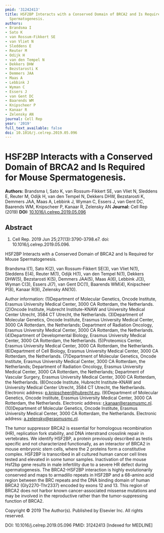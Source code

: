 ```yaml
---
pmid: '31242413'
title: HSF2BP Interacts with a Conserved Domain of BRCA2 and Is Required for Mouse
  Spermatogenesis.
authors:
- Brandsma I
- Sato K
- van Rossum-Fikkert SE
- van Vliet N
- Sleddens E
- Reuter M
- Odijk H
- van den Tempel N
- Dekkers DHW
- Bezstarosti K
- Demmers JAA
- Maas A
- Lebbink J
- Wyman C
- Essers J
- van Gent DC
- Baarends WM
- Knipscheer P
- Kanaar R
- Zelensky AN
journal: Cell Rep
year: '2019'
full_text_available: false
doi: 10.1016/j.celrep.2019.05.096
---
```


# HSF2BP Interacts with a Conserved Domain of BRCA2 and Is Required for Mouse Spermatogenesis.
**Authors:** Brandsma I, Sato K, van Rossum-Fikkert SE, van Vliet N, Sleddens E, Reuter M, Odijk H, van den Tempel N, Dekkers DHW, Bezstarosti K, Demmers JAA, Maas A, Lebbink J, Wyman C, Essers J, van Gent DC, Baarends WM, Knipscheer P, Kanaar R, Zelensky AN
**Journal:** Cell Rep (2019)
**DOI:** [10.1016/j.celrep.2019.05.096](https://doi.org/10.1016/j.celrep.2019.05.096)

## Abstract

1. Cell Rep. 2019 Jun 25;27(13):3790-3798.e7. doi: 10.1016/j.celrep.2019.05.096.

HSF2BP Interacts with a Conserved Domain of BRCA2 and Is Required for Mouse 
Spermatogenesis.

Brandsma I(1), Sato K(2), van Rossum-Fikkert SE(3), van Vliet N(1), Sleddens 
E(4), Reuter M(1), Odijk H(1), van den Tempel N(1), Dekkers DHW(5), Bezstarosti 
K(5), Demmers JAA(5), Maas A(6), Lebbink J(3), Wyman C(3), Essers J(7), van Gent 
DC(1), Baarends WM(4), Knipscheer P(8), Kanaar R(9), Zelensky AN(10).

Author information:
(1)Department of Molecular Genetics, Oncode Institute, Erasmus University 
Medical Center, 3000 CA Rotterdam, the Netherlands.
(2)Oncode Institute, Hubrecht Institute-KNAW and University Medical Center 
Utrecht, 3584 CT Utrecht, the Netherlands.
(3)Department of Molecular Genetics, Oncode Institute, Erasmus University 
Medical Center, 3000 CA Rotterdam, the Netherlands; Department of Radiation 
Oncology, Erasmus University Medical Center, 3000 CA Rotterdam, the Netherlands.
(4)Department of Developmental Biology, Erasmus University Medical Center, 3000 
CA Rotterdam, the Netherlands.
(5)Proteomics Center, Erasmus University Medical Center, 3000 CA Rotterdam, the 
Netherlands.
(6)Department of Cell Biology, Erasmus University Medical Center, 3000 CA 
Rotterdam, the Netherlands.
(7)Department of Molecular Genetics, Oncode Institute, Erasmus University 
Medical Center, 3000 CA Rotterdam, the Netherlands; Department of Radiation 
Oncology, Erasmus University Medical Center, 3000 CA Rotterdam, the Netherlands; 
Department of Vascular Surgery, Erasmus University Medical Center, 3000 CA 
Rotterdam, the Netherlands.
(8)Oncode Institute, Hubrecht Institute-KNAW and University Medical Center 
Utrecht, 3584 CT Utrecht, the Netherlands. Electronic address: 
p.knipscheer@hubrecht.eu.
(9)Department of Molecular Genetics, Oncode Institute, Erasmus University 
Medical Center, 3000 CA Rotterdam, the Netherlands. Electronic address: 
r.kanaar@erasmusmc.nl.
(10)Department of Molecular Genetics, Oncode Institute, Erasmus University 
Medical Center, 3000 CA Rotterdam, the Netherlands. Electronic address: 
a.zelensky@erasmusmc.nl.

The tumor suppressor BRCA2 is essential for homologous recombination (HR), 
replication fork stability, and DNA interstrand crosslink repair in vertebrates. 
We identify HSF2BP, a protein previously described as testis specific and not 
characterized functionally, as an interactor of BRCA2 in mouse embryonic stem 
cells, where the 2 proteins form a constitutive complex. HSF2BP is transcribed 
in all cultured human cancer cell lines tested and elevated in some tumor 
samples. Inactivation of the mouse Hsf2bp gene results in male infertility due 
to a severe HR defect during spermatogenesis. The BRCA2-HSF2BP interaction is 
highly evolutionarily conserved and maps to armadillo repeats in HSF2BP and a 
68-amino acid region between the BRC repeats and the DNA binding domain of human 
BRCA2 (Gly2270-Thr2337) encoded by exons 12 and 13. This region of BRCA2 does 
not harbor known cancer-associated missense mutations and may be involved in the 
reproductive rather than the tumor-suppressing function of BRCA2.

Copyright © 2019 The Author(s). Published by Elsevier Inc. All rights reserved.

DOI: 10.1016/j.celrep.2019.05.096
PMID: 31242413 [Indexed for MEDLINE]
